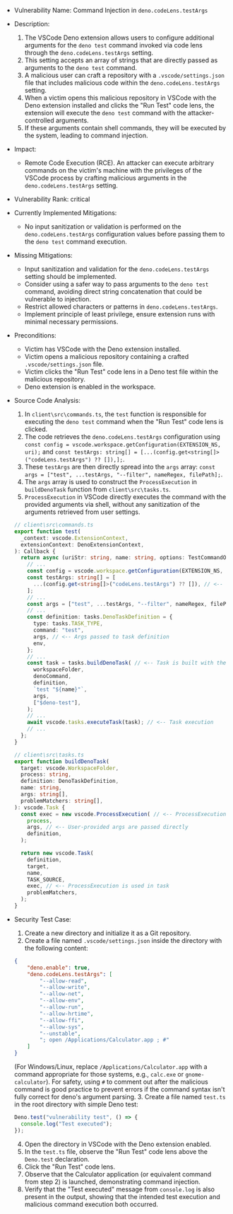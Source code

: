 * Vulnerability Name: Command Injection in `deno.codeLens.testArgs`

* Description:
    1. The VSCode Deno extension allows users to configure additional arguments for the `deno test` command invoked via code lens through the `deno.codeLens.testArgs` setting.
    2. This setting accepts an array of strings that are directly passed as arguments to the `deno test` command.
    3. A malicious user can craft a repository with a `.vscode/settings.json` file that includes malicious code within the `deno.codeLens.testArgs` setting.
    4. When a victim opens this malicious repository in VSCode with the Deno extension installed and clicks the "Run Test" code lens, the extension will execute the `deno test` command with the attacker-controlled arguments.
    5. If these arguments contain shell commands, they will be executed by the system, leading to command injection.

* Impact:
    - Remote Code Execution (RCE). An attacker can execute arbitrary commands on the victim's machine with the privileges of the VSCode process by crafting malicious arguments in the `deno.codeLens.testArgs` setting.

* Vulnerability Rank: critical

* Currently Implemented Mitigations:
    - No input sanitization or validation is performed on the `deno.codeLens.testArgs` configuration values before passing them to the `deno test` command execution.

* Missing Mitigations:
    - Input sanitization and validation for the `deno.codeLens.testArgs` setting should be implemented.
    - Consider using a safer way to pass arguments to the `deno test` command, avoiding direct string concatenation that could be vulnerable to injection.
    - Restrict allowed characters or patterns in `deno.codeLens.testArgs`.
    - Implement principle of least privilege, ensure extension runs with minimal necessary permissions.

* Preconditions:
    - Victim has VSCode with the Deno extension installed.
    - Victim opens a malicious repository containing a crafted `.vscode/settings.json` file.
    - Victim clicks the "Run Test" code lens in a Deno test file within the malicious repository.
    - Deno extension is enabled in the workspace.

* Source Code Analysis:
    1. In `client\src\commands.ts`, the `test` function is responsible for executing the `deno test` command when the "Run Test" code lens is clicked.
    2. The code retrieves the `deno.codeLens.testArgs` configuration using `const config = vscode.workspace.getConfiguration(EXTENSION_NS, uri);` and `const testArgs: string[] = [...(config.get<string[]>("codeLens.testArgs") ?? []),];`.
    3. These `testArgs` are then directly spread into the `args` array: `const args = ["test", ...testArgs, "--filter", nameRegex, filePath];`.
    4. The `args` array is used to construct the `ProcessExecution` in `buildDenoTask` function from `client\src\tasks.ts`.
    5. `ProcessExecution` in VSCode directly executes the command with the provided arguments via shell, without any sanitization of the arguments retrieved from user settings.

    ```typescript
    // client\src\commands.ts
    export function test(
      _context: vscode.ExtensionContext,
      extensionContext: DenoExtensionContext,
    ): Callback {
      return async (uriStr: string, name: string, options: TestCommandOptions) => {
        // ...
        const config = vscode.workspace.getConfiguration(EXTENSION_NS, uri);
        const testArgs: string[] = [
          ...(config.get<string[]>("codeLens.testArgs") ?? []), // <-- User-provided args
        ];
        // ...
        const args = ["test", ...testArgs, "--filter", nameRegex, filePath]; // <-- Args are directly used
        // ...
        const definition: tasks.DenoTaskDefinition = {
          type: tasks.TASK_TYPE,
          command: "test",
          args, // <-- Args passed to task definition
          env,
        };
        // ...
        const task = tasks.buildDenoTask( // <-- Task is built with the args
          workspaceFolder,
          denoCommand,
          definition,
          `test "${name}"`,
          args,
          ["$deno-test"],
        );
        // ...
        await vscode.tasks.executeTask(task); // <-- Task execution
        // ...
      };
    }

    // client\src\tasks.ts
    export function buildDenoTask(
      target: vscode.WorkspaceFolder,
      process: string,
      definition: DenoTaskDefinition,
      name: string,
      args: string[],
      problemMatchers: string[],
    ): vscode.Task {
      const exec = new vscode.ProcessExecution( // <-- ProcessExecution is created
        process,
        args, // <-- User-provided args are passed directly
        definition,
      );

      return new vscode.Task(
        definition,
        target,
        name,
        TASK_SOURCE,
        exec, // <-- ProcessExecution is used in task
        problemMatchers,
      );
    }
    ```

* Security Test Case:
    1. Create a new directory and initialize it as a Git repository.
    2. Create a file named `.vscode/settings.json` inside the directory with the following content:
    ```json
    {
        "deno.enable": true,
        "deno.codeLens.testArgs": [
            "--allow-read",
            "--allow-write",
            "--allow-net",
            "--allow-env",
            "--allow-run",
            "--allow-hrtime",
            "--allow-ffi",
            "--allow-sys",
            "--unstable",
            "; open /Applications/Calculator.app ; #"
        ]
    }
    ```
    (For Windows/Linux, replace `/Applications/Calculator.app` with a command appropriate for those systems, e.g., `calc.exe` or `gnome-calculator`). For safety, using `#` to comment out after the malicious command is good practice to prevent errors if the command syntax isn't fully correct for deno's argument parsing.
    3. Create a file named `test.ts` in the root directory with simple Deno test:
    ```typescript
    Deno.test("vulnerability test", () => {
      console.log("Test executed");
    });
    ```
    4. Open the directory in VSCode with the Deno extension enabled.
    5. In the `test.ts` file, observe the "Run Test" code lens above the `Deno.test` declaration.
    6. Click the "Run Test" code lens.
    7. Observe that the Calculator application (or equivalent command from step 2) is launched, demonstrating command injection.
    8. Verify that the "Test executed" message from `console.log` is also present in the output, showing that the intended test execution and malicious command execution both occurred.
